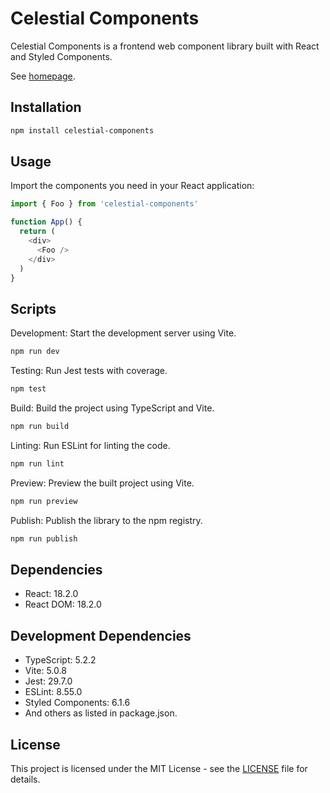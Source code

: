 # Celestial Components

Celestial Components is a frontend web component library built with React and Styled Components.

See [homepage](https://dkayke.github.io/celestial-components/).

## Installation

```bash
npm install celestial-components
```

## Usage

Import the components you need in your React application:

```typescript
import { Foo } from 'celestial-components'

function App() {
  return (
    <div>
      <Foo />
    </div>
  )
}
```

## Scripts

Development: Start the development server using Vite.
```bash
npm run dev
```

Testing: Run Jest tests with coverage.
```bash
npm test
```

Build: Build the project using TypeScript and Vite.
```bash
npm run build
```

Linting: Run ESLint for linting the code.
```bash
npm run lint
```

Preview: Preview the built project using Vite.
```bash
npm run preview
```

Publish: Publish the library to the npm registry.
```bash
npm run publish
```

## Dependencies
- React: 18.2.0
- React DOM: 18.2.0

## Development Dependencies

- TypeScript: 5.2.2
- Vite: 5.0.8
- Jest: 29.7.0
- ESLint: 8.55.0
- Styled Components: 6.1.6
- And others as listed in package.json.

## License

This project is licensed under the MIT License - see the [LICENSE](\LICENSE) file for details.
